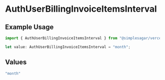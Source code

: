 # AuthUserBillingInvoiceItemsInterval

## Example Usage

```typescript
import { AuthUserBillingInvoiceItemsInterval } from "@simplesagar/vercel/models/authuser.js";

let value: AuthUserBillingInvoiceItemsInterval = "month";
```

## Values

```typescript
"month"
```